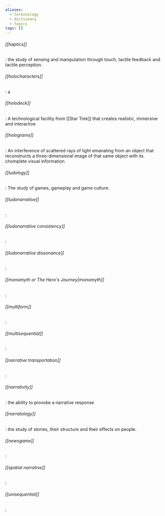 ```yaml
---
aliases:
  - terminology
  - dictionary
  - topics
tags: []
---
```


###### [[haptics]]
:  the study of sensing and manipulation through touch, tactile feedback and tactile perception. 

###### [[holocharacters]]
:  a

###### [[holodeck]]
:  A technological facility from [[Star Trek]] that creates realistic, immersive and interactive 

###### [[holograms]]
:  An interference of scattered rays of light emanating from an object that reconstructs a three-dimensional image of that same object with its chomplete visual information.

###### [[ludology]]
:  The study of games, gameplay and game culture. 

###### [[ludonarrative]]
:

###### [[ludonarrative consistency]]
:

###### [[ludonarrative dissonance]]
: 

###### [[monomyth or The Hero's Journey|monomyth]]
:

###### [[multiform]]
: 

###### [[multisequential]]
:

###### [[narrative transportation]]
:
###### [[narrativity]]
:  the ability to provoke a narrative response

###### [[narratology]]
:  the study of stories, their structure and their effects on people.

###### [[newsgame]]
: 

###### [[spatial narrative]]
:

###### [[unisequential]]
:
